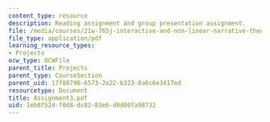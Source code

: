 ```yaml
---
content_type: resource
description: Reading assignment and group presentation assignment.
file: /media/courses/21w-765j-interactive-and-non-linear-narrative-theory-and-practice-spring-2004/1eb8f52df0d8dc8283e6d8d00fa98732_Assignment3.pdf
file_type: application/pdf
learning_resource_types:
- Projects
ocw_type: OCWFile
parent_title: Projects
parent_type: CourseSection
parent_uid: 17f80790-6573-2a22-b323-8a6c6e3417ed
resourcetype: Document
title: Assignment3.pdf
uid: 1eb8f52d-f0d8-dc82-83e6-d8d00fa98732
---
```

